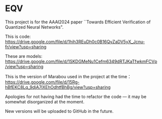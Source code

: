 # EQV
This project is for the AAAI2024 paper ``Towards Efficient Verification of Quantized Neural Networks".


This is code:
https://drive.google.com/file/d/1hih3REuDh0c0B16QyZaDV5yX_Jcnu-fr/view?usp=sharing 

These are models:
https://drive.google.com/file/d/1SKDGMeNu1Cefm6349dRTJKaTfwkmFCVp/view?usp=sharing

This is the version of Marabou used in the project at the time：
https://drive.google.com/file/d/15Rg-hBfEKC8Lq_9djA7lXEhOdhtfBhBg/view?usp=sharing


Apologies for not having had the time to refactor the code — it may be somewhat disorganized at the moment.

New versions will be uploaded to GitHub in the future.

